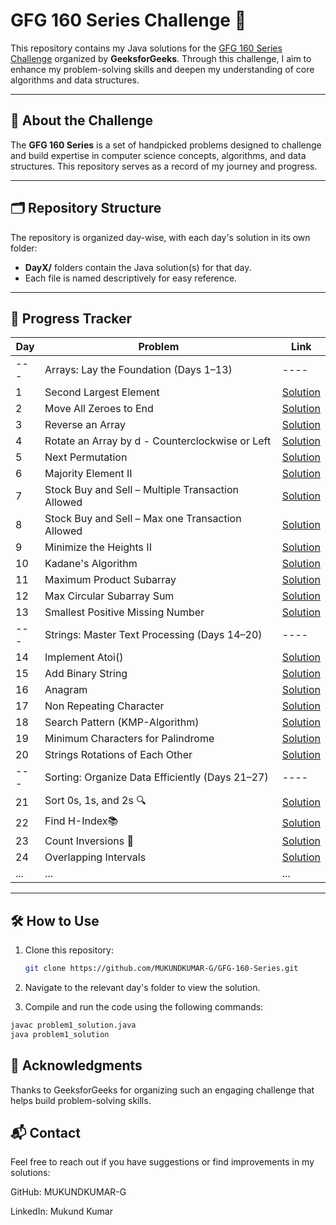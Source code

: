 # GFG 160 Series Challenge 🚀

This repository contains my Java solutions for the [GFG 160 Series Challenge](https://www.geeksforgeeks.org/courses/gfg-160-series) organized by **GeeksforGeeks**. Through this challenge, I aim to enhance my problem-solving skills and deepen my understanding of core algorithms and data structures.

---

## 📖 About the Challenge

The **GFG 160 Series** is a set of handpicked problems designed to challenge and build expertise in computer science concepts, algorithms, and data structures. This repository serves as a record of my journey and progress.

---

## 🗂️ Repository Structure

The repository is organized day-wise, with each day's solution in its own folder:

- **DayX/** folders contain the Java solution(s) for that day.
- Each file is named descriptively for easy reference.

---

## 📅 Progress Tracker

| Day | Problem                                           | Link                                                                                                                                                   |
| --- | ------------------------------------------------- | ------------------------------------------------------------------------------------------------------------------------------------------------------ |
| --- | Arrays: Lay the Foundation (Days 1–13)            | ----                                                                                                                                                   |
| 1   | Second Largest Element                            | [Solution](<https://github.com/MUKUNDKUMAR-G/GFG-160-Series/tree/main/DAY1(Second%20Largest%20Element)>)                                               |
| 2   | Move All Zeroes to End                            | [Solution](<https://github.com/MUKUNDKUMAR-G/GFG-160-Series/tree/main/DAY2(Move%20All%20Zeroes%20to%20End)>)                                           |
| 3   | Reverse an Array                                  | [Solution](<https://github.com/MUKUNDKUMAR-G/GFG-160-Series/tree/main/DAY3(Reverse%20an%20Array)>)                                                     |
| 4   | Rotate an Array by d - Counterclockwise or Left   | [Solution](<https://github.com/MUKUNDKUMAR-G/GFG-160-Series/tree/main/DAY4(Rotate%20Array)>)                                                           |
| 5   | Next Permutation                                  | [Solution](<https://github.com/MUKUNDKUMAR-G/GFG-160-Series/tree/main/DAY5(Next%20Permutation)>)                                                       |
| 6   | Majority Element II                               | [Solution](<https://github.com/MUKUNDKUMAR-G/GFG-160-Series/tree/main/DAY6(Majority%20Element%20II)>)                                                  |
| 7   | Stock Buy and Sell – Multiple Transaction Allowed | [Solution](<https://github.com/MUKUNDKUMAR-G/GFG-160-Series/tree/main/DAY7(Stock%20Buy%20and%20Sell%20%E2%80%93%20Multiple%20Transaction%20Allowed)>)  |
| 8   | Stock Buy and Sell – Max one Transaction Allowed  | [Solution](<https://github.com/MUKUNDKUMAR-G/GFG-160-Series/tree/main/DAY8(Stock%20Buy%20and%20Sell%20%E2%80%93%20Max%20one%20Transaction%20Allowed)>) |
| 9   | Minimize the Heights II                           | [Solution](<https://github.com/MUKUNDKUMAR-G/GFG-160-Series/tree/main/DAY9(Minimize%20the%20Heights%20II)>)                                            |
| 10  | Kadane's Algorithm                                | [Solution](<https://github.com/MUKUNDKUMAR-G/GFG-160-Series/tree/main/DAY10(Kadane's%20Algorithm)>)                                                    |
| 11  | Maximum Product Subarray                          | [Solution](<./DAY11(Maximum%20Product%20Subarray)/>)                                                                                                   |
| 12  | Max Circular Subarray Sum                         | [Solution](<./DAY12(Max Circular Subarray Sum)/>)                                                                                                      |
| 13  | Smallest Positive Missing Number                  | [Solution](<./DAY13(Smallest Positive Missing Number)/>)                                                                                               |
| --- | Strings: Master Text Processing (Days 14–20)      | ----                                                                                                                                                   |
| 14  | Implement Atoi()                                  | [Solution](<./DAY14(Implement%20Atoi)/>)                                                                                                               |
| 15  | Add Binary String                                 | [Solution](<./DAY15(Add%20Binary%20Strings)/>)                                                                                                         |
| 16  | Anagram                                           | [Solution](<./DAY16(Anagram)/>)                                                                                                                        |
| 17  | Non Repeating Character                           | [Solution](<./DAY17(Non%20Repeating%20Character)/>)                                                                                                    |
| 18  | Search Pattern (KMP-Algorithm)                    | [Solution](<./DAY18(Search%20Pattern%20(KMP-Algorithm))/>)                                                                                             |
| 19  | Minimum Characters for Palindrome                 | [Solution](<./DAY19(Min%20Chars%20to%20Add%20for%20Palindrome)/>)                                                                                      |
| 20  | Strings Rotations of Each Other                   | [Solution](<./DAY20(Strings%20Rotations%20of%20Each%20Other)/>)                                                                                        |
| --- | Sorting: Organize Data Efficiently (Days 21–27)   | ----                                                                                                                                                   |
| 21  | Sort 0s, 1s, and 2s 🔍                            | [Solution](<./DAY21(Sort%200s%2C%201s%2C%20and%202s)/>)                                                                                                |
| 22  | Find H-Index📚                                    | [Solution](<./DAY22(H-Index%20Finder)/>)                                                                                                               |
| 23  | Count Inversions 🧮                               | [Solution](<./DAY23(Count%20Inversions)/>)                                                                                                             |
| 24  | Overlapping Intervals                             | [Solution](<./DAY24(Overlapping%20Intervals)/>)                                                                                                        |
| ... | ...                                               | ...                                                                                                                                                    |

---

## 🛠️ How to Use

1. Clone this repository:
   ```bash
   git clone https://github.com/MUKUNDKUMAR-G/GFG-160-Series.git
   ```
2. Navigate to the relevant day's folder to view the solution.

3. Compile and run the code using the following commands:

```bash
javac problem1_solution.java
java problem1_solution
```

## 🌟 Acknowledgments

Thanks to GeeksforGeeks for organizing such an engaging challenge that helps build problem-solving skills.

## 📬 Contact

Feel free to reach out if you have suggestions or find improvements in my solutions:

GitHub: MUKUNDKUMAR-G

LinkedIn: Mukund Kumar
